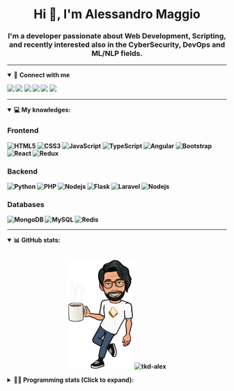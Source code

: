 <h1 align="center">Hi 👋, I'm Alessandro Maggio</h1>
<h3 align="center">I'm a developer passionate about Web Development, Scripting, and recently interested also in the CyberSecurity, DevOps and ML/NLP fields.</h3>

____

<details open>
<summary>🤝 <b>Connect with me<b></summary>

<p align = "center">

[<img src="https://img.shields.io/badge/twitter-1DA1F2.svg?&style=for-the-badge&logo=twitter&logoColor=white" />](https://twitter.com/TkdAxel)
[<img src ="https://img.shields.io/badge/portfolio-web-%23.svg?&style=for-the-badge&logo=&logoColor=white%22">](https://alessandromaggio.it/)
[<img src ="https://img.shields.io/badge/Telegram-1ca0f1.svg?&style=for-the-badge&logo=Telegram&logoColor=white%22&link=https://t.me/TkdAlex">](https://t.me/TkdAlex/)
[<img src="https://img.shields.io/badge/gmail-c14438.svg?&style=for-the-badge&logo=Gmail&logoColor=white&link=mailto:alex.tkd.alex@gmail.com"/>](mailto:alex.tkd.alex@gmail.com)
[<img src="https://img.shields.io/badge/linkedin-0077B5.svg?&style=for-the-badge&logo=linkedin&logoColor=white" />](https://www.linkedin.com/in/aalessandromaggio/)
[<img src = "https://img.shields.io/badge/instagram-E4405F.svg?&style=for-the-badge&logo=instagram&logoColor=white">](https://www.instagram.com/tkd_alex/)
<!--- [![Visits Badge](https://badges.pufler.dev/visits/tkd-alex/tkd-alex?style=for-the-badge&color=blue)](https://github.com/tkd-alex/tkd-alex) -->

</p>

</details>

---

<details open>
<summary>💻 <b>My knowledges</b>: </summary>

### Frontend
![HTML5](https://img.shields.io/badge/-HTML5-E34F26.svg?style=for-the-badge&logo=html5&logoColor=ffffff)
![CSS3](https://img.shields.io/badge/-CSS3-1572B6.svg?style=for-the-badge&logo=css3)
![JavaScript](https://img.shields.io/badge/-JavaScript-282C34?style=for-the-badge&logo=javascript)
![TypeScript](https://img.shields.io/badge/-TypeScript-007ACC?style=for-the-badge&logo=typescript)
![Angular](https://img.shields.io/badge/-Angular-DD0031?style=for-the-badge&logo=angular)
![Bootstrap](https://img.shields.io/badge/-Bootstrap-563D7C.svg?style=for-the-badge&logo=bootstrap)
![React](https://img.shields.io/badge/-React-282C34.svg?style=for-the-badge&logo=react&logoColor=ffffff)
![Redux](https://img.shields.io/badge/-Redux-764ABC.svg?style=for-the-badge&logo=redux)

### Backend
![Python](https://img.shields.io/badge/-Python-3776AB.svg?style=for-the-badge&logo=Python&logoColor=ffffff)
![PHP](https://img.shields.io/badge/-PHP-777BB4.svg?style=for-the-badge&logo=PHP&logoColor=ffffff)
![Nodejs](https://img.shields.io/badge/-Bash-4EAA25.svg?style=for-the-badge&logo=gnu-bash&logoColor=ffffff)
![Flask](https://img.shields.io/badge/-Flask-282C34.svg?style=for-the-badge&logo=flask)
![Laravel](https://img.shields.io/badge/-Laravel-FF2D20.svg?style=for-the-badge&logo=laravel&logoColor=ffffff)
![Nodejs](https://img.shields.io/badge/-Nodejs-339933.svg?style=for-the-badge&logo=Node.js&logoColor=ffffff)

### Databases
![MongoDB](https://img.shields.io/badge/-MongoDB-47A248?style=for-the-badge&logo=mongodb&logoColor=ffffff)
![MySQL](https://img.shields.io/badge/-MySQL-4479A1?style=for-the-badge&logo=mysql&logoColor=ffffff)
![Redis](https://img.shields.io/badge/-Redis-DC382D?style=for-the-badge&logo=Redis&logoColor=ffffff)

</details>

---

<details open>
 <summary>📊 <b>GitHub stats</b>: </summary>

<br>

<p align = "center">
    <img src="https://raw.githubusercontent.com/Tkd-Alex/tkd-alex/master/images/321517cd-ff68-41a7-b0d1-e765680568a7-8b6448d9-c944-4146-b633-adbdd25cb471-v1.png" height="250" />
    <img src="https://github-readme-stats.vercel.app/api?username=tkd-alex&show_icons=true&count_private=true&hide_border=true&line_height=25" alt="tkd-alex">
</p>

</design>

<details>
 <summary>👨‍💻 <b>Programming stats (Click to expand)</b>: </summary>
 
<!--START_SECTION:waka-->
**I'm an Early 🐤** 

```text
🌞 Morning    233 commits    █████░░░░░░░░░░░░░░░░░░░░   20.35% 
🌆 Daytime    445 commits    █████████░░░░░░░░░░░░░░░░   38.86% 
🌃 Evening    425 commits    █████████░░░░░░░░░░░░░░░░   37.12% 
🌙 Night      42 commits     █░░░░░░░░░░░░░░░░░░░░░░░░   3.67%

```
📅 **I'm Most Productive on Wednesday** 

```text
Monday       160 commits    ███░░░░░░░░░░░░░░░░░░░░░░   13.97% 
Tuesday      199 commits    ████░░░░░░░░░░░░░░░░░░░░░   17.38% 
Wednesday    237 commits    █████░░░░░░░░░░░░░░░░░░░░   20.7% 
Thursday     151 commits    ███░░░░░░░░░░░░░░░░░░░░░░   13.19% 
Friday       192 commits    ████░░░░░░░░░░░░░░░░░░░░░   16.77% 
Saturday     89 commits     ██░░░░░░░░░░░░░░░░░░░░░░░   7.77% 
Sunday       117 commits    ██░░░░░░░░░░░░░░░░░░░░░░░   10.22%

```


📊 **This Week I Spent My Time On** 

```text
⌚︎ Time Zone: Europe/Rome

💬 Programming Languages: 
Kotlin                   19 hrs 29 mins      █████████████░░░░░░░░░░░░   52.44% 
JavaScript               13 hrs 29 mins      █████████░░░░░░░░░░░░░░░░   36.28% 
XML                      1 hr 9 mins         ░░░░░░░░░░░░░░░░░░░░░░░░░   3.12% 
HTML                     49 mins             ░░░░░░░░░░░░░░░░░░░░░░░░░   2.23% 
JSON                     38 mins             ░░░░░░░░░░░░░░░░░░░░░░░░░   1.74%

🔥 Editors: 
Android Studio           21 hrs 5 mins       ██████████████░░░░░░░░░░░   56.7% 
VS Code                  13 hrs 46 mins      █████████░░░░░░░░░░░░░░░░   37.06% 
Sublime Text             2 hrs 19 mins       █░░░░░░░░░░░░░░░░░░░░░░░░   6.24%

🐱‍💻 Projects: 
Memo                     20 hrs 40 mins      ██████████████░░░░░░░░░░░   55.62% 
PandaScripts-Chrome-Exten13 hrs 14 mins      █████████░░░░░░░░░░░░░░░░   35.62% 
Unknown Project          2 hrs 8 mins        █░░░░░░░░░░░░░░░░░░░░░░░░   5.76% 
myStore                  32 mins             ░░░░░░░░░░░░░░░░░░░░░░░░░   1.44% 
secret-project-ytm       24 mins             ░░░░░░░░░░░░░░░░░░░░░░░░░   1.08%

💻 Operating System: 
Linux                    37 hrs 10 mins      █████████████████████████   100.0%

```

**I Mostly Code in Python** 

```text
Python                   30 repos            ██████████░░░░░░░░░░░░░░░   40.54% 
JavaScript               12 repos            ████░░░░░░░░░░░░░░░░░░░░░   16.22% 
PHP                      5 repos             █░░░░░░░░░░░░░░░░░░░░░░░░   6.76% 
HTML                     5 repos             █░░░░░░░░░░░░░░░░░░░░░░░░   6.76% 
CSS                      5 repos             █░░░░░░░░░░░░░░░░░░░░░░░░   6.76%

```



 Last Updated on 14/02/2022 06:07:43 UTC
<!--END_SECTION:waka-->

</details>
